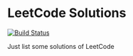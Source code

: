 # LeetCode Solutions
[![Build Status](https://travis-ci.org/alaahong/LeetCode.svg?branch=master)](https://travis-ci.org/alaahong/LeetCode)

Just list some solutions of LeetCode
